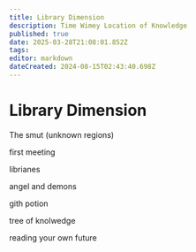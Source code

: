 ```yaml
---
title: Library Dimension
description: Time Wimey Location of Knowledge
published: true
date: 2025-03-28T21:08:01.852Z
tags: 
editor: markdown
dateCreated: 2024-08-15T02:43:40.698Z
---
```


# Library Dimension



The smut (unknown regions)

first meeting

librianes

angel and demons

gith potion

tree of knolwedge

reading your own future
